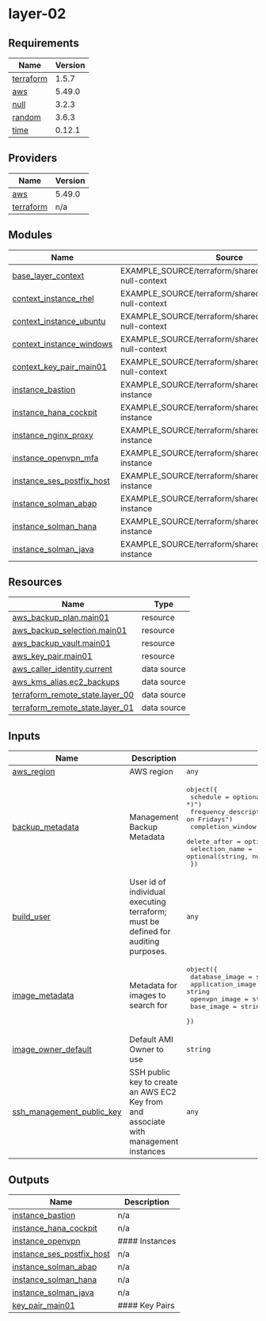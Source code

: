 # layer-02

<!-- BEGINNING OF PRE-COMMIT-TERRAFORM DOCS HOOK -->
## Requirements

| Name | Version |
|------|---------|
| <a name="requirement_terraform"></a> [terraform](#requirement\_terraform) | 1.5.7 |
| <a name="requirement_aws"></a> [aws](#requirement\_aws) | 5.49.0 |
| <a name="requirement_null"></a> [null](#requirement\_null) | 3.2.3 |
| <a name="requirement_random"></a> [random](#requirement\_random) | 3.6.3 |
| <a name="requirement_time"></a> [time](#requirement\_time) | 0.12.1 |

## Providers

| Name | Version |
|------|---------|
| <a name="provider_aws"></a> [aws](#provider\_aws) | 5.49.0 |
| <a name="provider_terraform"></a> [terraform](#provider\_terraform) | n/a |

## Modules

| Name | Source | Version |
|------|--------|---------|
| <a name="module_base_layer_context"></a> [base\_layer\_context](#module\_base\_layer\_context) | EXAMPLE_SOURCE/terraform/shared/modules/terraform-null-context | n/a |
| <a name="module_context_instance_rhel"></a> [context\_instance\_rhel](#module\_context\_instance\_rhel) | EXAMPLE_SOURCE/terraform/shared/modules/terraform-null-context | n/a |
| <a name="module_context_instance_ubuntu"></a> [context\_instance\_ubuntu](#module\_context\_instance\_ubuntu) | EXAMPLE_SOURCE/terraform/shared/modules/terraform-null-context | n/a |
| <a name="module_context_instance_windows"></a> [context\_instance\_windows](#module\_context\_instance\_windows) | EXAMPLE_SOURCE/terraform/shared/modules/terraform-null-context | n/a |
| <a name="module_context_key_pair_main01"></a> [context\_key\_pair\_main01](#module\_context\_key\_pair\_main01) | EXAMPLE_SOURCE/terraform/shared/modules/terraform-null-context | n/a |
| <a name="module_instance_bastion"></a> [instance\_bastion](#module\_instance\_bastion) | EXAMPLE_SOURCE/terraform/shared/modules/aws-instance | n/a |
| <a name="module_instance_hana_cockpit"></a> [instance\_hana\_cockpit](#module\_instance\_hana\_cockpit) | EXAMPLE_SOURCE/terraform/shared/modules/aws-instance | n/a |
| <a name="module_instance_nginx_proxy"></a> [instance\_nginx\_proxy](#module\_instance\_nginx\_proxy) | EXAMPLE_SOURCE/terraform/shared/modules/aws-instance | n/a |
| <a name="module_instance_openvpn_mfa"></a> [instance\_openvpn\_mfa](#module\_instance\_openvpn\_mfa) | EXAMPLE_SOURCE/terraform/shared/modules/aws-instance | n/a |
| <a name="module_instance_ses_postfix_host"></a> [instance\_ses\_postfix\_host](#module\_instance\_ses\_postfix\_host) | EXAMPLE_SOURCE/terraform/shared/modules/aws-instance | n/a |
| <a name="module_instance_solman_abap"></a> [instance\_solman\_abap](#module\_instance\_solman\_abap) | EXAMPLE_SOURCE/terraform/shared/modules/aws-instance | n/a |
| <a name="module_instance_solman_hana"></a> [instance\_solman\_hana](#module\_instance\_solman\_hana) | EXAMPLE_SOURCE/terraform/shared/modules/aws-instance | n/a |
| <a name="module_instance_solman_java"></a> [instance\_solman\_java](#module\_instance\_solman\_java) | EXAMPLE_SOURCE/terraform/shared/modules/aws-instance | n/a |

## Resources

| Name | Type |
|------|------|
| [aws_backup_plan.main01](https://registry.terraform.io/providers/hashicorp/aws/5.49.0/docs/resources/backup_plan) | resource |
| [aws_backup_selection.main01](https://registry.terraform.io/providers/hashicorp/aws/5.49.0/docs/resources/backup_selection) | resource |
| [aws_backup_vault.main01](https://registry.terraform.io/providers/hashicorp/aws/5.49.0/docs/resources/backup_vault) | resource |
| [aws_key_pair.main01](https://registry.terraform.io/providers/hashicorp/aws/5.49.0/docs/resources/key_pair) | resource |
| [aws_caller_identity.current](https://registry.terraform.io/providers/hashicorp/aws/5.49.0/docs/data-sources/caller_identity) | data source |
| [aws_kms_alias.ec2_backups](https://registry.terraform.io/providers/hashicorp/aws/5.49.0/docs/data-sources/kms_alias) | data source |
| [terraform_remote_state.layer_00](https://registry.terraform.io/providers/hashicorp/terraform/latest/docs/data-sources/remote_state) | data source |
| [terraform_remote_state.layer_01](https://registry.terraform.io/providers/hashicorp/terraform/latest/docs/data-sources/remote_state) | data source |

## Inputs

| Name | Description | Type | Default | Required |
|------|-------------|------|---------|:--------:|
| <a name="input_aws_region"></a> [aws\_region](#input\_aws\_region) | AWS region | `any` | n/a | yes |
| <a name="input_backup_metadata"></a> [backup\_metadata](#input\_backup\_metadata) | Management Backup Metadata | <pre>object({<br/>    schedule              = optional(string, "cron(0 5 ? * 7 *)")<br/>    frequency_description = optional(string, "Weekly at midnight on Fridays")<br/>    completion_window     = optional(number, 720)<br/>    delete_after          = optional(number, 90)<br/>    selection_name        = optional(string, null)<br/>  })</pre> | `{}` | no |
| <a name="input_build_user"></a> [build\_user](#input\_build\_user) | User id of individual executing terraform; must be defined for auditing purposes. | `any` | n/a | yes |
| <a name="input_image_metadata"></a> [image\_metadata](#input\_image\_metadata) | Metadata for images to search for | <pre>object({<br/>    database_image    = string<br/>    application_image = string<br/>    openvpn_image     = string<br/>    base_image        = string<br/>  })</pre> | n/a | yes |
| <a name="input_image_owner_default"></a> [image\_owner\_default](#input\_image\_owner\_default) | Default AMI Owner to use | `string` | `"156506675147"` | no |
| <a name="input_ssh_management_public_key"></a> [ssh\_management\_public\_key](#input\_ssh\_management\_public\_key) | SSH public key to create an AWS EC2 Key from and associate with management instances | `any` | n/a | yes |

## Outputs

| Name | Description |
|------|-------------|
| <a name="output_instance_bastion"></a> [instance\_bastion](#output\_instance\_bastion) | n/a |
| <a name="output_instance_hana_cockpit"></a> [instance\_hana\_cockpit](#output\_instance\_hana\_cockpit) | n/a |
| <a name="output_instance_openvpn"></a> [instance\_openvpn](#output\_instance\_openvpn) | #### Instances |
| <a name="output_instance_ses_postfix_host"></a> [instance\_ses\_postfix\_host](#output\_instance\_ses\_postfix\_host) | n/a |
| <a name="output_instance_solman_abap"></a> [instance\_solman\_abap](#output\_instance\_solman\_abap) | n/a |
| <a name="output_instance_solman_hana"></a> [instance\_solman\_hana](#output\_instance\_solman\_hana) | n/a |
| <a name="output_instance_solman_java"></a> [instance\_solman\_java](#output\_instance\_solman\_java) | n/a |
| <a name="output_key_pair_main01"></a> [key\_pair\_main01](#output\_key\_pair\_main01) | #### Key Pairs |
<!-- END OF PRE-COMMIT-TERRAFORM DOCS HOOK -->
